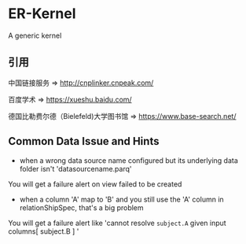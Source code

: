 # ER-Kernel

A generic kernel



## 引用

中国链接服务 => http://cnplinker.cnpeak.com/

百度学术 => https://xueshu.baidu.com/

德国比勒费尔德（Bielefeld)大学图书馆 => https://www.base-search.net/


## Common Data Issue and Hints

- when a wrong data source name configured but its underlying data folder isn't 'datasourcename.parq'

You will get a failure alert on view failed to be created


- when a column 'A' map to 'B' and you still use the 'A' column in relationShipSpec, that's a big problem

You will get a failure alert like 'cannot resolve `subject.A` given input columns[ subject.B ] '


